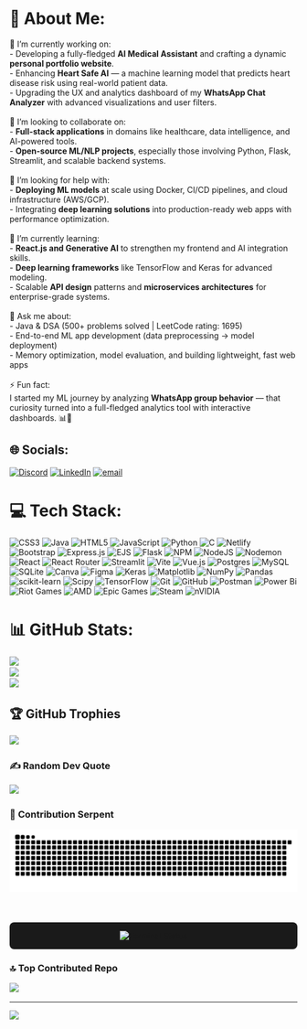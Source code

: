 # 💫 About Me:
🔭 I’m currently working on:<br>- Developing a fully-fledged **AI Medical Assistant** and crafting a dynamic **personal portfolio website**.<br>- Enhancing **Heart Safe AI** — a machine learning model that predicts heart disease risk using real-world patient data.<br>- Upgrading the UX and analytics dashboard of my **WhatsApp Chat Analyzer** with advanced visualizations and user filters.<br><br>👯 I’m looking to collaborate on:<br>- **Full-stack applications** in domains like healthcare, data intelligence, and AI-powered tools.<br>- **Open-source ML/NLP projects**, especially those involving Python, Flask, Streamlit, and scalable backend systems.<br><br>🤝 I’m looking for help with:<br>- **Deploying ML models** at scale using Docker, CI/CD pipelines, and cloud infrastructure (AWS/GCP).<br>- Integrating **deep learning solutions** into production-ready web apps with performance optimization.<br><br>🌱 I’m currently learning:<br>- **React.js and Generative AI** to strengthen my frontend and AI integration skills.<br>- **Deep learning frameworks** like TensorFlow and Keras for advanced modeling.<br>- Scalable **API design** patterns and **microservices architectures** for enterprise-grade systems.<br><br>💬 Ask me about:<br>- Java & DSA (500+ problems solved | LeetCode rating: 1695)<br>- End-to-end ML app development (data preprocessing → model deployment)<br>- Memory optimization, model evaluation, and building lightweight, fast web apps<br><br>⚡ Fun fact:<br>I started my ML journey by analyzing **WhatsApp group behavior** — that curiosity turned into a full-fledged analytics tool with interactive dashboards. 📊🚀<br>


## 🌐 Socials:
[![Discord](https://img.shields.io/badge/Discord-%237289DA.svg?logo=discord&logoColor=white)](https://discord.gg/https://discord.gg/38Jhvd3sgJ) [![LinkedIn](https://img.shields.io/badge/LinkedIn-%230077B5.svg?logo=linkedin&logoColor=white)](https://linkedin.com/in/https://www.linkedin.com/in/ayush-gupta-352287261) [![email](https://img.shields.io/badge/Email-D14836?logo=gmail&logoColor=white)](mailto:ayushguptaindia2003@gmail.com) 

# 💻 Tech Stack:
![CSS3](https://img.shields.io/badge/css3-%231572B6.svg?style=plastic&logo=css3&logoColor=white) ![Java](https://img.shields.io/badge/java-%23ED8B00.svg?style=plastic&logo=openjdk&logoColor=white) ![HTML5](https://img.shields.io/badge/html5-%23E34F26.svg?style=plastic&logo=html5&logoColor=white) ![JavaScript](https://img.shields.io/badge/javascript-%23323330.svg?style=plastic&logo=javascript&logoColor=%23F7DF1E) ![Python](https://img.shields.io/badge/python-3670A0?style=plastic&logo=python&logoColor=ffdd54) ![C](https://img.shields.io/badge/c-%2300599C.svg?style=plastic&logo=c&logoColor=white) ![Netlify](https://img.shields.io/badge/netlify-%23000000.svg?style=plastic&logo=netlify&logoColor=#00C7B7) ![Bootstrap](https://img.shields.io/badge/bootstrap-%238511FA.svg?style=plastic&logo=bootstrap&logoColor=white) ![Express.js](https://img.shields.io/badge/express.js-%23404d59.svg?style=plastic&logo=express&logoColor=%2361DAFB) ![EJS](https://img.shields.io/badge/ejs-%23B4CA65.svg?style=plastic&logo=ejs&logoColor=black) ![Flask](https://img.shields.io/badge/flask-%23000.svg?style=plastic&logo=flask&logoColor=white) ![NPM](https://img.shields.io/badge/NPM-%23CB3837.svg?style=plastic&logo=npm&logoColor=white) ![NodeJS](https://img.shields.io/badge/node.js-6DA55F?style=plastic&logo=node.js&logoColor=white) ![Nodemon](https://img.shields.io/badge/NODEMON-%23323330.svg?style=plastic&logo=nodemon&logoColor=%BBDEAD) ![React](https://img.shields.io/badge/react-%2320232a.svg?style=plastic&logo=react&logoColor=%2361DAFB) ![React Router](https://img.shields.io/badge/React_Router-CA4245?style=plastic&logo=react-router&logoColor=white) ![Streamlit](https://img.shields.io/badge/Streamlit-%23FE4B4B.svg?style=plastic&logo=streamlit&logoColor=white) ![Vite](https://img.shields.io/badge/vite-%23646CFF.svg?style=plastic&logo=vite&logoColor=white) ![Vue.js](https://img.shields.io/badge/vue.js-%2335495e.svg?style=plastic&logo=vuedotjs&logoColor=%234FC08D) ![Postgres](https://img.shields.io/badge/postgres-%23316192.svg?style=plastic&logo=postgresql&logoColor=white) ![MySQL](https://img.shields.io/badge/mysql-4479A1.svg?style=plastic&logo=mysql&logoColor=white) ![SQLite](https://img.shields.io/badge/sqlite-%2307405e.svg?style=plastic&logo=sqlite&logoColor=white) ![Canva](https://img.shields.io/badge/Canva-%2300C4CC.svg?style=plastic&logo=Canva&logoColor=white) ![Figma](https://img.shields.io/badge/figma-%23F24E1E.svg?style=plastic&logo=figma&logoColor=white) ![Keras](https://img.shields.io/badge/Keras-%23D00000.svg?style=plastic&logo=Keras&logoColor=white) ![Matplotlib](https://img.shields.io/badge/Matplotlib-%23ffffff.svg?style=plastic&logo=Matplotlib&logoColor=black) ![NumPy](https://img.shields.io/badge/numpy-%23013243.svg?style=plastic&logo=numpy&logoColor=white) ![Pandas](https://img.shields.io/badge/pandas-%23150458.svg?style=plastic&logo=pandas&logoColor=white) ![scikit-learn](https://img.shields.io/badge/scikit--learn-%23F7931E.svg?style=plastic&logo=scikit-learn&logoColor=white) ![Scipy](https://img.shields.io/badge/SciPy-%230C55A5.svg?style=plastic&logo=scipy&logoColor=%white) ![TensorFlow](https://img.shields.io/badge/TensorFlow-%23FF6F00.svg?style=plastic&logo=TensorFlow&logoColor=white) ![Git](https://img.shields.io/badge/git-%23F05033.svg?style=plastic&logo=git&logoColor=white) ![GitHub](https://img.shields.io/badge/github-%23121011.svg?style=plastic&logo=github&logoColor=white) ![Postman](https://img.shields.io/badge/Postman-FF6C37?style=plastic&logo=postman&logoColor=white) ![Power Bi](https://img.shields.io/badge/power_bi-F2C811?style=plastic&logo=powerbi&logoColor=black) ![Riot Games](https://img.shields.io/badge/riotgames-D32936.svg?style=plastic&logo=riotgames&logoColor=white) ![AMD](https://img.shields.io/badge/AMD-%23000000.svg?style=plastic&logo=amd&logoColor=white) ![Epic Games](https://img.shields.io/badge/epicgames-%23313131.svg?style=plastic&logo=epicgames&logoColor=white) ![Steam](https://img.shields.io/badge/steam-%23000000.svg?style=plastic&logo=steam&logoColor=white) ![nVIDIA](https://img.shields.io/badge/nVIDIA-%2376B900.svg?style=plastic&logo=nVIDIA&logoColor=white)
# 📊 GitHub Stats:
![](https://github-readme-stats.vercel.app/api?username=Ayush18012003&theme=github_dark&hide_border=true&include_all_commits=true&count_private=true)<br/>
![](https://nirzak-streak-stats.vercel.app/?user=Ayush18012003&theme=github_dark&hide_border=true)<br/>
![](https://github-readme-stats.vercel.app/api/top-langs/?username=Ayush18012003&theme=github_dark&hide_border=true&include_all_commits=true&count_private=true&layout=compact)

## 🏆 GitHub Trophies
![](https://github-profile-trophy.vercel.app/?username=Ayush18012003&theme=github_dark&no-frame=true&no-bg=false&margin-w=4)

### ✍️ Random Dev Quote
![](https://quotes-github-readme.vercel.app/api?type=horizontal&theme=tokyonight)

<!-- Snake Animation Fix -->
### 🐍 **Contribution Serpent**

<picture>
  <source media="(prefers-color-scheme: dark)" srcset="https://raw.githubusercontent.com/kenshi2727/kenshi2727/output/github-snake-dark.svg" />
  <source media="(prefers-color-scheme: light)" srcset="https://raw.githubusercontent.com/kenshi2727/kenshi2727/output/github-snake.svg" />
  <img alt="github-snake" src="https://raw.githubusercontent.com/kenshi2727/kenshi2727/output/github-snake.svg" />
</picture>

<!-- Terminal Footer -->
<div align="center" style="margin-top: 50px; padding: 15px; background: #1A1A1A; border-radius: 8px;">
  <img src="https://readme-typing-svg.herokuapp.com?font=Fira+Code&size=14&duration=3000&pause=1000&color=00F72E&center=true&vCenter=true&width=600&lines=System+Status%3A+OPERATIONAL+%7C+Last+Update%3A+$(date+%22%Y-%m-%d+%H%3A%M%3A%S%22)+%7C+Ready+For+Collaboration+%F0%9F%91%8B" alt="Terminal Status" />
</div>

### 🔝 Top Contributed Repo
![](https://github-contributor-stats.vercel.app/api?username=Ayush18012003&limit=5&theme=dark&combine_all_yearly_contributions=true)

---
[![](https://visitcount.itsvg.in/api?id=Ayush18012003&icon=0&color=13)](https://visitcount.itsvg.in)

<!-- Proudly created with GPRM ( https://gprm.itsvg.in ) -->
